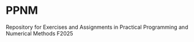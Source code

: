 # PPNM
Repository for Exercises and Assignments in Practical Programming and Numerical Methods F2025
